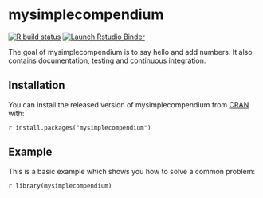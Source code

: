 
# mysimplecompendium

<!-- badges: start -->
 [![R build status](https://github.com/sanjanagupta16/DATA-598-WI20-week-7/workflows/R-CMD-check/badge.svg)](https://github.com/sanjanagupta16/DATA-598-WI20-week-7/actions)
 [![Launch Rstudio Binder](http://mybinder.org/badge_logo.svg)](https://mybinder.org/v2/gh/sanjanagupta16/DATA-598-WI20-week-7/master?urlpath=rstudio)
 <!-- badges: end -->

The goal of mysimplecompendium is to say hello and add numbers. It also contains documentation, testing and continuous integration.

## Installation

You can install the released version of mysimplecompendium from [CRAN](https://CRAN.R-project.org) with:

```r install.packages("mysimplecompendium") ```

## Example

This is a basic example which shows you how to solve a common problem:

```r library(mysimplecompendium) ```



